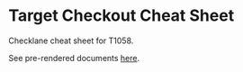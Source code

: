 # Target Checkout Cheat Sheet

Checklane cheat sheet for T1058.

See pre-rendered documents [here](https://github.com/turtlemay-target/T1058-Cheatsheet/tree/main/renders).
